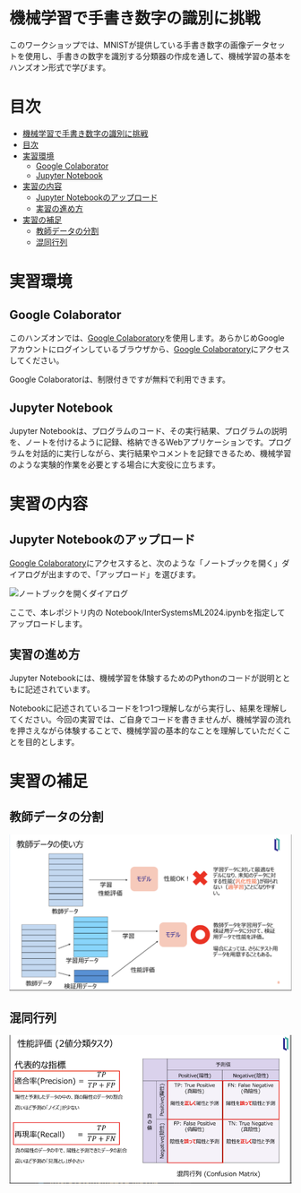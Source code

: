 # 機械学習で手書き数字の識別に挑戦
このワークショップでは、MNISTが提供している手書き数字の画像データセットを使用し、手書きの数字を識別する分類器の作成を通して、機械学習の基本をハンズオン形式で学びます。


# 目次

- [機械学習で手書き数字の識別に挑戦](#機械学習で手書き数字の識別に挑戦)
- [目次](#目次)
- [実習環境](#実習環境)
  - [Google Colaborator](#google-colaborator)
  - [Jupyter Notebook](#jupyter-notebook)
- [実習の内容](#実習の内容)
  - [Jupyter Notebookのアップロード](#jupyter-notebookのアップロード)
  - [実習の進め方](#実習の進め方)
- [実習の補足](#実習の補足)
  - [教師データの分割](#教師データの分割)
  - [混同行列](#混同行列)

# 実習環境
## Google Colaborator
このハンズオンでは、[Google Colaboratory](https://colab.research.google.com/?hl=ja)を使用します。あらかじめGoogleアカウントにログインしているブラウザから、[Google Colaboratory](https://colab.research.google.com/?hl=ja)にアクセスしてください。

Google Colaboratorは、制限付きですが無料で利用できます。

## Jupyter Notebook
Jupyter Notebookは、プログラムのコード、その実行結果、プログラムの説明を、ノートを付けるように記録、格納できるWebアプリケーションです。プログラムを対話的に実行しながら、実行結果やコメントを記録できるため、機械学習のような実験的作業を必要とする場合に大変役に立ちます。

# 実習の内容

## Jupyter Notebookのアップロード
[Google Colaboratory](https://colab.research.google.com/?hl=ja)にアクセスすると、次のような「ノートブックを開く」ダイアログが出ますので、「アップロード」を選びます。

![ノートブックを開くダイアログ](OpenNotebook.png)

ここで、本レポジトリ内の Notebook/InterSystemsML2024.ipynbを指定してアップロードします。

## 実習の進め方
Jupyter Notebookには、機械学習を体験するためのPythonのコードが説明とともに記述されています。

Notebookに記述されているコードを1つ1つ理解しながら実行し、結果を理解してください。今回の実習では、ご自身でコードを書きませんが、機械学習の流れを押さえながら体験することで、機械学習の基本的なことを理解していただくことを目的とします。

# 実習の補足

## 教師データの分割
![教師データの分割](SplitData.png)
## 混同行列
![混同行列](ConfusionMatrix.png)


